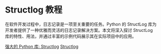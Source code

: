 # Structlog 教程

<show-structure depth="3"/>


在软件开发过程中，日志记录是一项至关重要的任务。Python 的 StructLog 库为开发者提供了一种优雅而灵活的日志记录解决方案。本文将深入探讨 StructLog 库的特性、用法，并通过丰富的示例代码展示其在实际项目中的应用。


<seealso>
<category ref="ref_docs">
    <a href="https://mp.weixin.qq.com/s/1KTnI2mrsKiNuF0WGmelWw">强大的 Python 库: Structlog</a>
</category>
<category ref="ref_github">
    <a href="https://github.com/hynek/structlog">Structlog</a>
</category>
<category ref="ref_issues">
</category>
<category ref="ref_hf">
</category>
<category ref="ref_ms">
</category>
</seealso>

